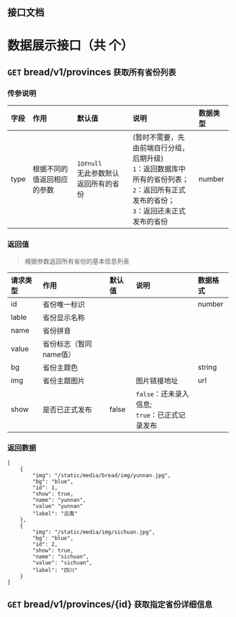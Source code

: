 ## 接口文档

# 数据展示接口（共 个）

## `GET` bread/v1/provinces `获取所有省份列表`

### 传参说明
字段|作用|默认值|说明|数据类型
:---		|:--		|:--		|:--		|:--
type	|根据不同的值返回相应的参数	|`1`or`null`<br>无此参数默认返回所有的省份		| (暂时不需要，先由前端自行分组，后期升级)<br>`1`：返回数据库中所有的省份列表；<br>`2`：返回所有正式发布的省份；<br>`3`：返回还未正式发布的省份 | number

### 返回值
> 根据参数返回所有省份的基本信息列表

请求类型|作用|默认值|说明|数据格式
:---		|:--		|:--		|:--		|:--
id	|省份唯一标识	|		|  |number
lable|省份显示名称|
name|省份拼音|
value|省份标志（暂同name值）
bg	|省份主题色	   |		|  |string
img	|省份主题图片	|		|图片链接地址	|url
show|是否已正式发布|false|`false`：还未录入信息;<br>`true`：已正式记录发布


### 返回数据

```
[
	{
		"img": "/static/media/bread/img/yunnan.jpg", 
		"bg": "blue", 
		"id": 1, 
		"show": true, 
		"name": "yunnan", 
		"value" "yunnan"
		"label": "云南"
	},
	{
		"img": "/static/media/img/sichuan.jpg", 
		"bg": "blue", 
		"id": 2, 
		"show": true, 
		"name": "sichuan", 
		"value": "sichuan", 
		"label": "四川"
	}
]

```
## `GET` bread/v1/provinces/{id} `获取指定省份详细信息`